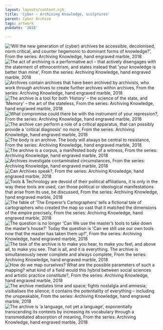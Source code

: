 ```yaml
---
layout: layouts/content.njk
title: 'Cyber ~ Archiving Knowledge, sculptures'
parent: Cyber Archive
tags: artwork
pubdate: '2018'

---
```

![‘Will the new generation of (cyber) archives be accessible, decolonised, norm critical, and counter hegemonic to dominant forms of knowledge?’, From the series: Archiving Knowledge, hand engraved marble, 2018](/static/img/ali-akbar-mehta-archiving-knowledge_01-2008.jpg)
![The act of archiving is a performative act – that actively disengages with the statement of ethnocentrism, and states instead that 'your knowledge is better than mine', From the series: Archiving Knowledge, hand engraved marble, 2018](/static/img/ali-akbar-mehta-archiving-knowledge_02-2008.jpg)
![Archives contain archives that have been archived by archivists, who work through archives to create further archives within archives, From the series: Archiving Knowledge, hand engraved marble, 2018](/static/img/ali-akbar-mehta-archiving-knowledge_03-2008.jpg)
![The archive is a tool for both ‘History’ – the science of the state, and ‘Memory’ – the art of the stateless, From the series: Archiving Knowledge, hand engraved marble, 2018](/static/img/ali-akbar-mehta-archiving-knowledge_04-2008.jpg)
![What compromise could there be with the instrument of your repression?, From the series: Archiving Knowledge, hand engraved marble, 2018](/static/img/ali-akbar-mehta-archiving-knowledge_05-2008.jpg)
![The archive can perform a role of a critical apparatus, that can possibly provide a 'critical diagnosis' no more, From the series: Archiving Knowledge, hand engraved marble, 2018](/static/img/ali-akbar-mehta-archiving-knowledge_06-2008.jpg)
![The body is an archive. The body will always be central to resistance, From the series: Archiving Knowledge, hand engraved marble, 2018](/static/img/ali-akbar-mehta-archiving-knowledge_07-2008.jpg)
![The archive is a corpus, a manifested body of a witness, From the series: Archiving Knowledge, hand engraved marble, 2018](/static/img/ali-akbar-mehta-archiving-knowledge_08-2008.jpg)
![Archives investigate contaminated circumstances, From the series: Archiving Knowledge, hand engraved marble, 2018](/static/img/ali-akbar-mehta-archiving-knowledge_09-2008.jpg)
![Can Archives speak?, From the series: Archiving Knowledge, hand engraved marble, 2018](/static/img/ali-akbar-mehta-archiving-knowledge_10-2018.jpg)
![Tools & Technology are devoid of their political affiliations, it is only in the way these tools are used, can those political or ideological manifestations that arise from its use, be discussed, From the series: Archiving Knowledge, hand engraved marble, 2018](/static/img/ali-akbar-mehta-archiving-knowledge_11-2018.jpg)
![The fable of ‘The Emperor’s Cartographers’ tells a fictional tale of cartographers who created the map so vast that it matched the dimensions of the empire precisely, From the series: Archiving Knowledge, hand engraved marble, 2018](/static/img/ali-akbar-mehta-archiving-knowledge_12-2018.jpg)
![The question is no longer 'Can We use the master’s tools to take down the master’s house?' Today the question is 'Can we still use our own tools now that the master has taken them up?', From the series: Archiving Knowledge, hand engraved marble, 2018](/static/img/ali-akbar-mehta-archiving-knowledge_13-2018.jpg)
![The task of the archive is to make you hear, to make you feel, and above all, to make you see. That is all, and it is everything. The archive is simultaneously never complete and always complete, From the series: Archiving Knowledge, hand engraved marble, 2018](/static/img/ali-akbar-mehta-archiving-knowledge_14-2018.jpg)
![How do we map ourselves? What are the possible parameters of such a mapping? what kind of a field would this hybrid between social sciences and artistic practice constitute?, From the series: Archiving Knowledge, hand engraved marble, 2018](/static/img/ali-akbar-mehta-archiving-knowledge_15-2018.jpg)
![The archive mediates time and space; fights nostalgia and amnesia; visibalises the silence; it contains the potentiality of everything – including the unspeakable, From the series: Archiving Knowledge, hand engraved marble, 2018](/static/img/ali-akbar-mehta-archiving-knowledge_16-2018.jpg)
![The archive is ‘a language, not yet a language’, exponentially transcending its contexts by increasing its vocabulary through a transmediated absorption of meaning, From the series: Archiving Knowledge, hand engraved marble, 2018](/static/img/ali-akbar-mehta-archiving-knowledge_17-2018.jpg)
